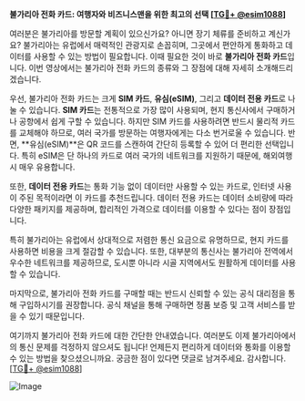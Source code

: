 **불가리아 전화 카드: 여행자와 비즈니스맨을 위한 최고의 선택 [[TG💪+ @esim1088](https://t.me/s/esim1088)]**

여러분은 불가리아를 방문할 계획이 있으신가요? 아니면 장기 체류를 준비하고 계신가요? 불가리아는 유럽에서 매력적인 관광지로 손꼽히며, 그곳에서 편안하게 통화하고 데이터를 사용할 수 있는 방법이 필요합니다. 이때 필요한 것이 바로 **불가리아 전화 카드**입니다. 이번 영상에서는 불가리아 전화 카드의 종류와 그 장점에 대해 자세히 소개해드리겠습니다.

우선, 불가리아 전화 카드는 크게 **SIM 카드**, **유심(eSIM)**, 그리고 **데이터 전용 카드**로 나눌 수 있습니다. **SIM 카드**는 전통적으로 가장 많이 사용되며, 현지 통신사에서 구매하거나 공항에서 쉽게 구할 수 있습니다. 하지만 SIM 카드를 사용하려면 반드시 물리적 카드를 교체해야 하므로, 여러 국가를 방문하는 여행자에게는 다소 번거로울 수 있습니다. 반면, **유심(eSIM)**은 QR 코드를 스캔하여 간단히 등록할 수 있어 더 편리한 선택입니다. 특히 eSIM은 단 하나의 카드로 여러 국가의 네트워크를 지원하기 때문에, 해외여행 시 매우 유용합니다.

또한, **데이터 전용 카드**는 통화 기능 없이 데이터만 사용할 수 있는 카드로, 인터넷 사용이 주된 목적이라면 이 카드를 추천드립니다. 데이터 전용 카드는 데이터 소비량에 따라 다양한 패키지를 제공하며, 합리적인 가격으로 데이터를 이용할 수 있다는 점이 장점입니다.

특히 불가리아는 유럽에서 상대적으로 저렴한 통신 요금으로 유명하므로, 현지 카드를 사용하면 비용을 크게 절감할 수 있습니다. 또한, 대부분의 통신사는 불가리아 전역에서 우수한 네트워크를 제공하므로, 도시뿐 아니라 시골 지역에서도 원활하게 데이터를 사용할 수 있습니다.

마지막으로, 불가리아 전화 카드를 구매할 때는 반드시 신뢰할 수 있는 공식 대리점을 통해 구입하시기를 권장합니다. 공식 채널을 통해 구매하면 정품 보증 및 고객 서비스를 받을 수 있기 때문입니다.

여기까지 불가리아 전화 카드에 대한 간단한 안내였습니다. 여러분도 이제 불가리아에서의 통신 문제를 걱정하지 않으셔도 됩니다! 언제든지 편리하게 데이터와 통화를 이용할 수 있는 방법을 찾으셨으니까요. 궁금한 점이 있다면 댓글로 남겨주세요. 감사합니다. [[TG💪+ @esim1088](https://t.me/s/esim1088)]

![Image](https://i.postimg.cc/Y0z9fWf4/image.png)